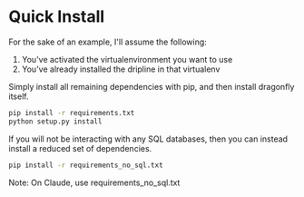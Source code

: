# Quick Install

For the sake of an example, I'll assume the following:

1. You've activated the virtualenvironment you want to use
1. You've already installed the dripline in that virtualenv

Simply install all remaining dependencies with pip, and then install dragonfly itself.
```bash
pip install -r requirements.txt
python setup.py install
```

If you will not be interacting with any SQL databases, then you can instead install a reduced set of dependencies.
```bash
pip install -r requirements_no_sql.txt
```
Note: On Claude, use requirements_no_sql.txt